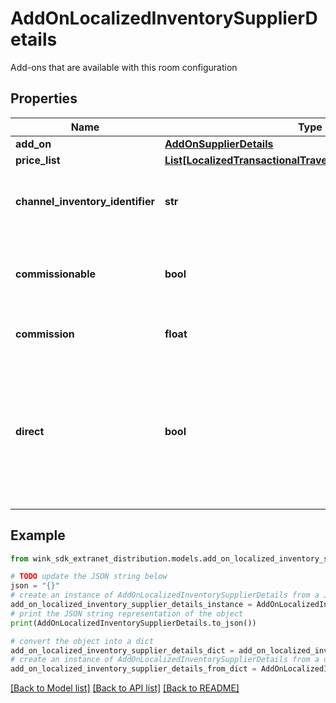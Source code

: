 # AddOnLocalizedInventorySupplierDetails

Add-ons that are available with this room configuration

## Properties

Name | Type | Description | Notes
------------ | ------------- | ------------- | -------------
**add_on** | [**AddOnSupplierDetails**](AddOnSupplierDetails.md) |  | 
**price_list** | [**List[LocalizedTransactionalTravelInventorySupplierDetails]**](LocalizedTransactionalTravelInventorySupplierDetails.md) |  | [optional] 
**channel_inventory_identifier** | **str** | Channel blocking identifier referencing this record. | [optional] 
**commissionable** | **bool** | Whether this package is commissionable based on the incoming sales channel. | [optional] 
**commission** | **float** | The commission percentage. | [optional] 
**direct** | **bool** | Indicates whether the blocking from sales channel is direct or not. If you are a travel agent doing your own acquiring, this flag has to be true to make a booking. | [default to False]

## Example

```python
from wink_sdk_extranet_distribution.models.add_on_localized_inventory_supplier_details import AddOnLocalizedInventorySupplierDetails

# TODO update the JSON string below
json = "{}"
# create an instance of AddOnLocalizedInventorySupplierDetails from a JSON string
add_on_localized_inventory_supplier_details_instance = AddOnLocalizedInventorySupplierDetails.from_json(json)
# print the JSON string representation of the object
print(AddOnLocalizedInventorySupplierDetails.to_json())

# convert the object into a dict
add_on_localized_inventory_supplier_details_dict = add_on_localized_inventory_supplier_details_instance.to_dict()
# create an instance of AddOnLocalizedInventorySupplierDetails from a dict
add_on_localized_inventory_supplier_details_from_dict = AddOnLocalizedInventorySupplierDetails.from_dict(add_on_localized_inventory_supplier_details_dict)
```
[[Back to Model list]](../README.md#documentation-for-models) [[Back to API list]](../README.md#documentation-for-api-endpoints) [[Back to README]](../README.md)


